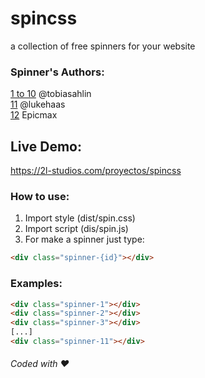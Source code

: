 # spincss  
a collection of free spinners for your website  

### Spinner's Authors:  
[1 to 10](https://twitter.com/tobiasahlin) @tobiasahlin  
[11](https://twitter.com/lukehaas) @lukehaas  
[12](https://epicmax.co/) Epicmax 

##  Live Demo:  
https://2l-studios.com/proyectos/spincss 

### How to use:  
1) Import style (dist/spin.css)  
2) Import script (dis/spin.js)  
3) For make a spinner just type:  
```html
<div class="spinner-{id}"></div>
```

### Examples:
```html
<div class="spinner-1"></div>
<div class="spinner-2"></div>
<div class="spinner-3"></div>
[...]
<div class="spinner-11"></div>
```  

###### Coded with ❤️
